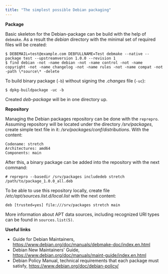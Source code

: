 ```yaml
---
title: "The simplest possible Debian packaging"
---
```


**Package**

Basic skeleton for the Debian-package can be build with the help of `debmake`. As a result the *debian* directory with the minimal set of required files will be created:

    $ DEBEMAIL=test@example.com DEBFULLNAME=Test debmake --native --package test --upstreamversion 1.0.0 --revision 1
    $ find debian -not -name debian -not -name control -not -name copyright -not -name changelog -not -name rules -not -name compat -not -path \*source\* -delete

To build binary package (`-b`) without signing the *.changes* file (`-uc`):

    $ dpkg-buildpackage -uc -b

Created *deb-package* will be in one directory up.

**Repository**

Managing the Debian packages repository can be done with the `reprepro`. Assuming repository will be located under the directory */srv/packages*, create simple text file in it: */srv/packages/conf/distributions*. With the content:

```
Codename: stretch
Architectures: amd64
Components: main
```

After this, a binary package can be added into the repository with the next command:

    # reprepro --basedir /srv/packages includedeb stretch /path/to/package_1.0.0_all.deb

To be able to use this repository locally, create file */etc/apt/sources.list.d/local.list* with the next content:

    deb [trusted=yes] file:///srv/packages stretch main

More information about APT data sources, including recognized URI types can be found in `sources.list(5)`.

**Useful links**

 * Guide for Debian Maintainers, https://www.debian.org/doc/manuals/debmake-doc/index.en.html
 * Debian New Maintainers' Guide, https://www.debian.org/doc/manuals/maint-guide/index.en.html
 * Debian Policy Manual, technical requirements that each package must satisfy, https://www.debian.org/doc/debian-policy/
​